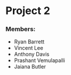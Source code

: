 <h1>Project 2</h1>

<h3>Members:</h3>
<ul> 
  <li>Ryan Barrett</li>
  <li>Vincent Lee</li>
  <li>Anthony Davis</li>
  <li>Prashant Vemulapalli</li>
  <li>Jaiana Butler</li>
</ul>
